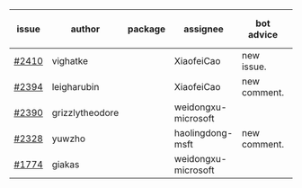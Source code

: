 | issue | author | package | assignee | bot advice | created date of issue | target release date | date from target |
| ------ | ------ | ------ | ------ | ------ | ------ | ------ | :-----: |
| [#2410](https://github.com/Azure/sdk-release-request/issues/2410) | vighatke |  | XiaofeiCao | new issue. | 02-03 | 02-11 |  |
| [#2394](https://github.com/Azure/sdk-release-request/issues/2394) | leigharubin |  | XiaofeiCao | new comment. | 01-20 | 02-01 |  |
| [#2390](https://github.com/Azure/sdk-release-request/issues/2390) | grizzlytheodore |  | weidongxu-microsoft |  | 01-19 | 01-28 |  |
| [#2328](https://github.com/Azure/sdk-release-request/issues/2328) | yuwzho |  | haolingdong-msft | new comment. | 12-22 | 01-17 |  |
| [#1774](https://github.com/Azure/sdk-release-request/issues/1774) | giakas |  | weidongxu-microsoft |  | 07-14 | 07-19 |  |
